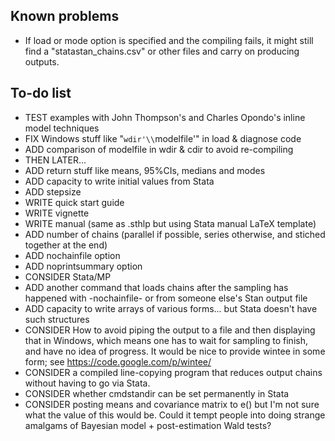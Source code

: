 Known problems
---------------
* If load or mode option is specified and the compiling fails, it might still find a "statastan_chains.csv" or other files and carry on producing outputs.

To-do list
---------------
* TEST examples with John Thompson's and Charles Opondo's inline model techniques
* FIX Windows stuff like "`wdir'\\`modelfile'" in load & diagnose code
* ADD comparison of modelfile in wdir & cdir to avoid re-compiling
* THEN LATER...
* ADD return stuff like means, 95%CIs, medians and modes
* ADD capacity to write initial values from Stata
* ADD stepsize
* WRITE quick start guide
* WRITE vignette
* WRITE manual (same as .sthlp but using Stata manual LaTeX template)
* ADD number of chains (parallel if possible, series otherwise, and stiched together at the end)
* ADD nochainfile option
* ADD noprintsummary option
* CONSIDER Stata/MP
* ADD another command that loads chains after the sampling has happened with -nochainfile- or from someone else's Stan output file
* ADD capacity to write arrays of various forms... but Stata doesn't have such structures
* CONSIDER How to avoid piping the output to a file and then displaying that in Windows, which means one has to wait for sampling to finish, and have no idea of progress. It would be nice to provide wintee in some form; see https://code.google.com/p/wintee/
* CONSIDER a compiled line-copying program that reduces output chains without having to go via Stata.
* CONSIDER whether cmdstandir can be set permanently in Stata
* CONSIDER posting means and covariance matrix to e() but I'm not sure what the value of this would be. Could it tempt people into doing strange amalgams of Bayesian model + post-estimation Wald tests?
